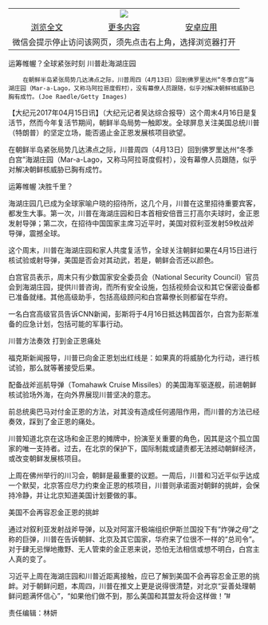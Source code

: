 

<table>
  <tr>
    <td align="center" colspan="3">
      <a href="https://github.com/ogate/ogate/blob/master/README.md"><img src="https://cloud.githubusercontent.com/assets/11880933/13434984/f430fae2-e012-11e5-814f-c2df1e82b247.jpg"/></a>
    </td>
  </tr>
  <tr>
    <td align="center">
      <a href="https://s3.ap-south-1.amazonaws.com/ogatem/oGate.htm?c817608&from=oNote">浏览全文</a>
    </td>
    <td align="center">
      <a href="https://s3.ap-south-1.amazonaws.com/ogatem/oGate.htm?from=oNote">更多内容</a>
    </td>
    <td align="center">
      <a href="https://raw.githubusercontent.com/ogate/up/master/ogate.apk">安卓应用</a>
    </td>
  </tr>
  <tr>
    <td align="center" colspan="3">
      微信会提示停止访问该网页，须先点击右上角，选择浏览器打开
    </td>
  </tr>
</table>    



运筹帷幄？全球紧张时刻 川普赴海湖庄园






        在朝鲜半岛紧张局势几达沸点之际，川普周四（4月13日）回到佛罗里达州“冬季白宫”海湖庄园（Mar-a-Lago，又称马阿拉哥度假村），没有幕僚人员跟随，似乎对解决朝鲜核威胁已胸有成竹。(Joe Raedle/Getty Images)

【大纪元2017年04月15日讯】（大纪元记者吴达综合报导）这个周末4月16日是复活节，然而今年复活节期间，朝鲜半岛局势一触即发。全球屏息关注美国总统川普（特朗普）的坚定立场，能否遏止金正恩发展核项目欲望。


在朝鲜半岛紧张局势几达沸点之际，川普周四（4月13日）回到佛罗里达州“冬季白宫”海湖庄园（Mar-a-Lago，又称马阿拉哥度假村），没有幕僚人员跟随，似乎对解决朝鲜核威胁已胸有成竹。


运筹帷幄 决胜千里？


海湖庄园几已成为全球家喻户晓的招待所，这几个月，川普在这里招待重要宾客，都发生大事。第一次，川普在海湖庄园和日本首相安倍晋三打高尔夫球时，金正恩发射导弹；第二次，在招待中国国家主席习近平时，美国对叙利亚发射59枚战斧导弹，震撼全球。


这个周末，川普在海湖庄园和家人共度复活节，全球关注朝鲜如果在4月15日进行核试验或射导弹，美国是否会对其动武，若是，朝鲜会否还以颜色。


白宫官员表示，周末只有少数国家安全委员会（National Security Council）官员会到海湖庄园，提供川普咨询，而所有安全设施，包括视频会议和其它保密设备都已准备就绪。其他高级助手，包括高级顾问和白宫幕僚长则都留在华府。


一名白宫高级官员告诉CNN新闻，彭斯将于4月16日抵达韩国首尔，白宫为彭斯准备的应急计划，包括可能的军事行动。


川普方法奏效 打到金正恩痛处


福克斯新闻报导，川普已向金正恩划出红线是：如果真的将威胁化为行动，进行核试验，那么就等著接受后果。


配备战斧巡航导弹（Tomahawk Cruise Missiles）的美国海军驱逐舰，前进朝鲜核试验场外海，在向外界展现川普坚决的意志。


前总统奥巴马对付金正恩的方法，对其没有造成任何遏阻作用，而川普的方法已经奏效，踩到了金正恩的痛处。


川普知道北京在这场和金正恩的摊牌中，扮演至关重要的角色，因其是这个孤立国家的唯一支持者。过去，在北京的保护下，国际制裁或讉责都无法撼动朝鲜经济，或改变朝鲜发展核项目。


上周在佛州举行的川习会，朝鲜是最重要的议题。一周后，川普和习近平似乎达成一个默契，北京答应尽力约束金正恩的核项目，川普则承诺面对朝鲜的挑衅，会保持冷静，并让北京知道美国计划要做的事。


美国不会再容忍金正恩的挑衅


通过对叙利亚发射战斧导弹，以及对阿富汗极端组织伊斯兰国投下有“炸弹之母”之称的巨弹，川普在告诉朝鲜、北京及其它国家，华府来了位很不一样的“总司令”。对于肆无忌惮地撒野、无人管束的金正恩来说，恐怕无法相信或想不明白，白宫主人真的变了。


习近平上周在海湖庄园和川普近距离接触，应已了解到美国不会再容忍金正恩的挑衅。对于朝鲜问题，本周四，川普在推文上更是说得很清楚，对北京“妥善处理朝鲜问题满怀信心”，“如果他们做不到，那么美国和其盟友将会这样做！”#


责任编辑：林妍



